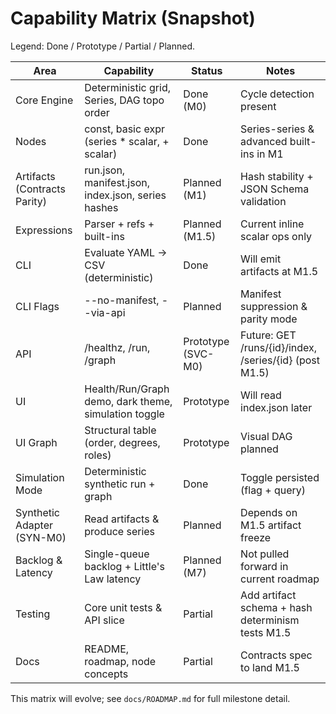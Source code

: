 # Capability Matrix (Snapshot)

Legend: Done / Prototype / Partial / Planned.

| Area | Capability | Status | Notes |
|------|------------|--------|-------|
| Core Engine | Deterministic grid, Series<T>, DAG topo order | Done (M0) | Cycle detection present |
| Nodes | const, basic expr (series * scalar, + scalar) | Done | Series-series & advanced built-ins in M1 |
| Artifacts (Contracts Parity) | run.json, manifest.json, index.json, series hashes | Planned (M1) | Hash stability + JSON Schema validation |
| Expressions | Parser + refs + built-ins | Planned (M1.5) | Current inline scalar ops only |
| CLI | Evaluate YAML -> CSV (deterministic) | Done | Will emit artifacts at M1.5 |
| CLI Flags | --no-manifest, --via-api | Planned | Manifest suppression & parity mode |
| API | /healthz, /run, /graph | Prototype (SVC-M0) | Future: GET /runs/{id}/index, /series/{id} (post M1.5) |
| UI | Health/Run/Graph demo, dark theme, simulation toggle | Prototype | Will read index.json later |
| UI Graph | Structural table (order, degrees, roles) | Prototype | Visual DAG planned |
| Simulation Mode | Deterministic synthetic run + graph | Done | Toggle persisted (flag + query) |
| Synthetic Adapter (SYN-M0) | Read artifacts & produce series | Planned | Depends on M1.5 artifact freeze |
| Backlog & Latency | Single-queue backlog + Little's Law latency | Planned (M7) | Not pulled forward in current roadmap |
| Testing | Core unit tests & API slice | Partial | Add artifact schema + hash determinism tests M1.5 |
| Docs | README, roadmap, node concepts | Partial | Contracts spec to land M1.5 |

This matrix will evolve; see `docs/ROADMAP.md` for full milestone detail.
